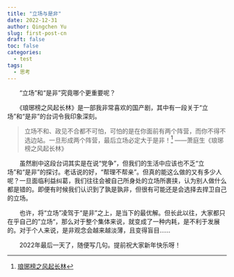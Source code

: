 ```yaml
---
title: "立场与是非"
date: 2022-12-31
author: Qingchen Yu
slug: first-post-cn
draft: false
toc: false
categories:
  - test
tags:
  - 思考
---
```

　　“立场”和“是非”究竟哪个更重要呢？

　　《琅琊榜之风起长林》是一部我非常喜欢的国产剧，其中有一段关于“立场”和“是非”的台词令我印象深刻。

> 立场不和、政见不合都不可怕，可怕的是在你面前有两个阵营，而你不得不选边站。一旦形成两个阵营，最后立场必定大于是非！[^1] ——萧庭生《琅琊榜之风起长林》

　　虽然剧中这段台词其实是在说“党争”，但我们的生活中应该也不乏“立场”和“是非”的探讨。老话说的好，“帮理不帮亲”。但真的能这么做的又有多少人呢？一旦面临利益纠葛，我们往往会被自己所身处的立场所裹挟，认为别人做什么都是错的。即便有时候我们认识到了孰是孰非，但很有可能还是会选择去捍卫自己的立场。

　　也许，将“立场”凌驾于“是非”之上，是当下的最优解。但长此以往，大家都只在乎自己的”立场“，那么对于整个集体来说，就变成了一种内耗，是不利于发展的。对于个人来说，是非观念会越来越淡薄，且变得盲目......

　　2022年最后一天了，随便写几句。提前祝大家新年快乐呀！



[^1]: [琅琊榜之风起长林](https://baike.baidu.com/item/%E7%90%85%E7%90%8A%E6%A6%9C%E4%B9%8B%E9%A3%8E%E8%B5%B7%E9%95%BF%E6%9E%97/19657955?fr=aladdin)